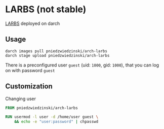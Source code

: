 # LARBS (not stable)

[LARBS](http://larbs.xyz) deployed on darch

## Usage

```
darch images pull pniedzwiedzinski/arch-larbs
darch stage upload pniedzwiedzinski/arch-larbs
```

There is a preconfigured user `guest` (uid: `1000`, gid: `1000`), that you can log on with password `guest`

## Customization

Changing user

```Dockerfile
FROM pniedzwiedzinski/arch-larbs

RUN usermod -l user -d /home/user guest \
    && echo -e "user:password" | chpasswd
```
